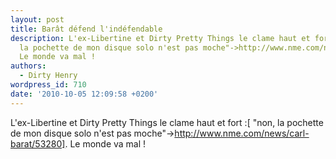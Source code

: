 ```yaml
---
layout: post
title: Barât défend l'indéfendable
description: L'ex-Libertine et Dirty Pretty Things le clame haut et fort :[ "non,
  la pochette de mon disque solo n'est pas moche"->http://www.nme.com/news/carl-barat/53280].
  Le monde va mal !
authors:
  - Dirty Henry
wordpress_id: 710
date: '2010-10-05 12:09:58 +0200'
---
```

L'ex-Libertine et Dirty Pretty Things le clame haut et fort :[ "non, la pochette de mon disque solo n'est pas moche"->http://www.nme.com/news/carl-barat/53280]. Le monde va mal !
